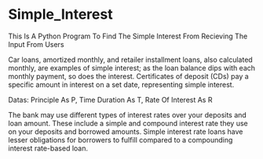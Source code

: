 # Simple_Interest

This Is A Python Program To Find The Simple Interest
From Recieving The Input From Users

Car loans, amortized monthly, and retailer installment loans, also calculated monthly, are examples of simple interest; as the loan balance dips with each monthly payment, so does the interest. Certificates of deposit (CDs) pay a specific amount in interest on a set date, representing simple interest.

Datas:
Principle As P,
Time Duration As T,
Rate Of Interest As R

The bank may use different types of interest rates over your deposits and loan amount. These include a simple and compound interest rate they use on your deposits and borrowed amounts. Simple interest rate loans have lesser obligations for borrowers to fulfill compared to a compounding interest rate-based loan.
